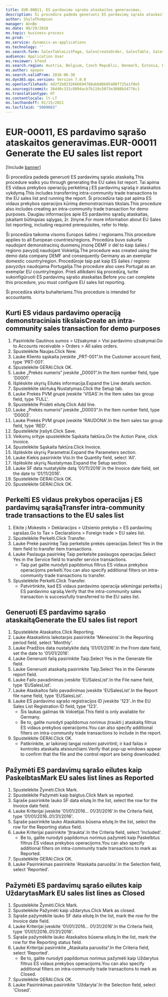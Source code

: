 ```yaml
---
title: EUR-00011, ES pardavimo sąrašo ataskaitos generavimas.
description: Ši procedūra padeda generuoti ES pardavimų sąrašo ataskaitą.
author: ShylaThompson
manager: AnnBe
ms.date: 08/29/2018
ms.topic: business-process
ms.prod: ''
ms.service: dynamics-ax-applications
ms.technology: ''
ms.search.form: SalesTableListPage, SalesCreateOrder, SalesTable, SalesEditLines,  EUSalesList, EUSalesListSelection, SysQueryForm, SysLookup
audience: Application User
ms.reviewer: kfend
ms.search.region: Austria, Belgium, Czech Republic, Denmark, Estonia, Finland, France, Germany, Hungary, Ireland, Italy, Latvia, Lithuania, Netherlands, Poland, Spain, Sweden, United Kingdom
ms.author: epopov
ms.search.validFrom: 2016-06-30
ms.dyn365.ops.version: Version 7.0.0
ms.openlocfilehash: 4d2f2b0232666694788abb08b05408f725a1f8e5
ms.sourcegitcommit: 38d40c331c8894acb7b119c5073e3088b54776c1
ms.translationtype: HT
ms.contentlocale: lt-LT
ms.lasthandoff: 01/15/2021
ms.locfileid: "5009083"
---
```

# <a name="eur-00011-generate-the-eu-sales-list-report"></a><span data-ttu-id="bad29-103">EUR-00011, ES pardavimo sąrašo ataskaitos generavimas.</span><span class="sxs-lookup"><span data-stu-id="bad29-103">EUR-00011 Generate the EU sales list report</span></span>

[!include [banner](../../includes/banner.md)]

<span data-ttu-id="bad29-104">Ši procedūra padeda generuoti ES pardavimų sąrašo ataskaitą.</span><span class="sxs-lookup"><span data-stu-id="bad29-104">This procedure walks you through generating the EU sales list report.</span></span> <span data-ttu-id="bad29-105">Tai apima ES vidaus prekybos operacijų perkėlimą į ES pardavimų sąrašą ir ataskaitos vykdymą.</span><span class="sxs-lookup"><span data-stu-id="bad29-105">This includes transferring intra-community trade transactions to the EU sales list and running the report.</span></span> <span data-ttu-id="bad29-106">Ši procedūra taip pat apima ES vidaus prekybos operacijos kūrimą demonstraciniais tikslais.</span><span class="sxs-lookup"><span data-stu-id="bad29-106">This procedure also includes creating an intra-community trade transaction for demo purposes.</span></span> <span data-ttu-id="bad29-107">Daugiau informacijos apie ES pardavimo sąrašų ataskaitas, įskaitant būtinąsias sąlygas, žr. žinyne.</span><span class="sxs-lookup"><span data-stu-id="bad29-107">For more information about EU Sales list reporting, including required prerequisites, refer to Help.</span></span>

<span data-ttu-id="bad29-108">Ši procedūra taikoma visoms Europos šalims / regionams.</span><span class="sxs-lookup"><span data-stu-id="bad29-108">This procedure applies to all European countries/regions.</span></span> <span data-ttu-id="bad29-109">Procedūra buvo sukurta naudojant demonstracinių duomenų įmonę DEMF ir dėl to kaip šalies / regiono pavyzdį naudojant Vokietiją.</span><span class="sxs-lookup"><span data-stu-id="bad29-109">The procedure was created using the demo data company DEMF and consequently Germany as an exemplar domestic country/region.</span></span> <span data-ttu-id="bad29-110">Procedūroje taip pat kaip ES šalies / regiono pavyzdys naudojama Portugalija.</span><span class="sxs-lookup"><span data-stu-id="bad29-110">The procedure also uses Portugal as an exemplar EU country/region.</span></span> <span data-ttu-id="bad29-111">Prieš atlikdami šią procedūrą, turite sukonfigūruoti ES pardavimų sąrašo ataskaitas.</span><span class="sxs-lookup"><span data-stu-id="bad29-111">Before you can complete this procedure, you must configure EU sales list reporting.</span></span>

<span data-ttu-id="bad29-112">Ši procedūra skirta buhalteriams.</span><span class="sxs-lookup"><span data-stu-id="bad29-112">This procedure is intended for accountants.</span></span>


## <a name="create-an-intra-community-sales-transaction-for-demo-purposes"></a><span data-ttu-id="bad29-113">Kurti ES vidaus pardavimo operaciją demonstraciniais tikslais</span><span class="sxs-lookup"><span data-stu-id="bad29-113">Create an intra-community sales transaction for demo purposes</span></span>
1. <span data-ttu-id="bad29-114">Pasirinkite Gautinos sumos > Užsakymai > Visi pardavimo užsakymai.</span><span class="sxs-lookup"><span data-stu-id="bad29-114">Go to Accounts receivable > Orders > All sales orders.</span></span>
2. <span data-ttu-id="bad29-115">Spustelėkite Naujas.</span><span class="sxs-lookup"><span data-stu-id="bad29-115">Click New.</span></span>
3. <span data-ttu-id="bad29-116">Lauke Kliento sąskaita įveskite „PRT-001“.</span><span class="sxs-lookup"><span data-stu-id="bad29-116">In the Customer account field, type 'PRT-001'.</span></span>
4. <span data-ttu-id="bad29-117">Spustelėkite GERAI.</span><span class="sxs-lookup"><span data-stu-id="bad29-117">Click OK.</span></span>
5. <span data-ttu-id="bad29-118">Lauke „Prekės numeris“ įveskite „D0001“.</span><span class="sxs-lookup"><span data-stu-id="bad29-118">In the Item number field, type 'D0001'.</span></span>
6. <span data-ttu-id="bad29-119">Išplėskite skyrių Eilutės informacija.</span><span class="sxs-lookup"><span data-stu-id="bad29-119">Expand the Line details section.</span></span>
7. <span data-ttu-id="bad29-120">Spustelėkite skirtuką Nustatymas.</span><span class="sxs-lookup"><span data-stu-id="bad29-120">Click the Setup tab.</span></span>
8. <span data-ttu-id="bad29-121">Lauke Prekės PVM grupė įveskite 'VISAS'.</span><span class="sxs-lookup"><span data-stu-id="bad29-121">In the Item sales tax group field, type 'FULL'.</span></span>
9. <span data-ttu-id="bad29-122">Spustelėkite Pridėti eilutę.</span><span class="sxs-lookup"><span data-stu-id="bad29-122">Click Add line.</span></span>
10. <span data-ttu-id="bad29-123">Lauke „Prekės numeris“ įveskite „D0003“.</span><span class="sxs-lookup"><span data-stu-id="bad29-123">In the Item number field, type 'D0003'.</span></span>
11. <span data-ttu-id="bad29-124">Lauke Prekės PVM grupė įveskite 'RAUDONA'.</span><span class="sxs-lookup"><span data-stu-id="bad29-124">In the Item sales tax group field, type 'RED'.</span></span>
12. <span data-ttu-id="bad29-125">Spustelėkite Įrašyti.</span><span class="sxs-lookup"><span data-stu-id="bad29-125">Click Save.</span></span>
13. <span data-ttu-id="bad29-126">Veiksmų srityje spustelėkite Sąskaita faktūra.</span><span class="sxs-lookup"><span data-stu-id="bad29-126">On the Action Pane, click Invoice.</span></span>
14. <span data-ttu-id="bad29-127">Spustelėkite Sąskaita faktūra.</span><span class="sxs-lookup"><span data-stu-id="bad29-127">Click Invoice.</span></span>
15. <span data-ttu-id="bad29-128">Išplėskite skyrių Parametrai.</span><span class="sxs-lookup"><span data-stu-id="bad29-128">Expand the Parameters section.</span></span>
16. <span data-ttu-id="bad29-129">Lauke Kiekis pasirinkite Visi.</span><span class="sxs-lookup"><span data-stu-id="bad29-129">In the Quantity field, select 'All'.</span></span>
17. <span data-ttu-id="bad29-130">Išplėskite skyrių Nustatymas.</span><span class="sxs-lookup"><span data-stu-id="bad29-130">Expand the Setup section.</span></span>
18. <span data-ttu-id="bad29-131">Lauke SF data nustatykite datą '01/11/2016'.</span><span class="sxs-lookup"><span data-stu-id="bad29-131">In the Invoice date field, set the date to '01/11/2016'.</span></span>
19. <span data-ttu-id="bad29-132">Spustelėkite GERAI.</span><span class="sxs-lookup"><span data-stu-id="bad29-132">Click OK.</span></span>
20. <span data-ttu-id="bad29-133">Spustelėkite GERAI.</span><span class="sxs-lookup"><span data-stu-id="bad29-133">Click OK.</span></span>

## <a name="transfer-intra-community-trade-transactions-to-the-eu-sales-list"></a><span data-ttu-id="bad29-134">Perkelti ES vidaus prekybos operacijas į ES pardavimų sąrašą</span><span class="sxs-lookup"><span data-stu-id="bad29-134">Transfer intra-community trade transactions to the EU sales list</span></span>
1. <span data-ttu-id="bad29-135">Eikite į Mokestis > Deklaracijos > Užsienio prekyba > ES pardavimų sąrašas.</span><span class="sxs-lookup"><span data-stu-id="bad29-135">Go to Tax > Declarations > Foreign trade > EU sales list.</span></span>
2. <span data-ttu-id="bad29-136">Spustelėkite Perkelti.</span><span class="sxs-lookup"><span data-stu-id="bad29-136">Click Transfer.</span></span>
3. <span data-ttu-id="bad29-137">Lauke Prekė pasirinkę Taip perkelsite prekės operacijas.</span><span class="sxs-lookup"><span data-stu-id="bad29-137">Select Yes in the Item field to transfer item transactions.</span></span>
4. <span data-ttu-id="bad29-138">Lauke Paslauga pasirinkę Taip perkelsite paslaugos operacijas.</span><span class="sxs-lookup"><span data-stu-id="bad29-138">Select Yes in the Service field to transfer service transactions.</span></span>
    * <span data-ttu-id="bad29-139">Taip pat galite nurodyti papildomus filtrus ES vidaus prekybos operacijoms perkelti.</span><span class="sxs-lookup"><span data-stu-id="bad29-139">You can also specify additional filters on intra-community trade transactions to transfer.</span></span>  
5. <span data-ttu-id="bad29-140">Spustelėkite Perkelti.</span><span class="sxs-lookup"><span data-stu-id="bad29-140">Click Transfer.</span></span>
    * <span data-ttu-id="bad29-141">Patvirtinkite, kad ES vidaus pardavimo operacija sėkmingai perkelta į ES pardavimo sąrašą.</span><span class="sxs-lookup"><span data-stu-id="bad29-141">Verify that the intra-community sales transaction is successfully transferred to the EU sales list.</span></span>  

## <a name="generate-the-eu-sales-list-report"></a><span data-ttu-id="bad29-142">Generuoti ES pardavimo sąrašo ataskaitą</span><span class="sxs-lookup"><span data-stu-id="bad29-142">Generate the EU sales list report</span></span>
1. <span data-ttu-id="bad29-143">Spustelėkite Ataskaitos.</span><span class="sxs-lookup"><span data-stu-id="bad29-143">Click Reporting.</span></span>
2. <span data-ttu-id="bad29-144">Lauke Ataskaitinis laikotarpis pasirinkite 'Mėnesinis'.</span><span class="sxs-lookup"><span data-stu-id="bad29-144">In the Reporting period field, select 'Monthly'.</span></span>
3. <span data-ttu-id="bad29-145">Lauke Pradžios data nustatykite datą '01/01/2016'.</span><span class="sxs-lookup"><span data-stu-id="bad29-145">In the From date field, set the date to '01/01/2016'.</span></span>
4. <span data-ttu-id="bad29-146">Lauke Generuoti failą pasirinkite Taip.</span><span class="sxs-lookup"><span data-stu-id="bad29-146">Select Yes in the Generate file field.</span></span>
5. <span data-ttu-id="bad29-147">Lauke Generuoti ataskaitą pasirinkite Taip.</span><span class="sxs-lookup"><span data-stu-id="bad29-147">Select Yes in the Generate report field.</span></span>
6. <span data-ttu-id="bad29-148">Lauke Failo pavadinimas įveskite 'EUSalesList'.</span><span class="sxs-lookup"><span data-stu-id="bad29-148">In the File name field, type 'EUSalesList'.</span></span>
7. <span data-ttu-id="bad29-149">Lauke Ataskaitos failo pavadinimas įveskite 'EUSalesList'.</span><span class="sxs-lookup"><span data-stu-id="bad29-149">In the Report file name field, type 'EUSalesList'.</span></span>
8. <span data-ttu-id="bad29-150">Lauke ES pardavimo sąrašo registracijos ID įveskite '123'..</span><span class="sxs-lookup"><span data-stu-id="bad29-150">In the EU Sales List Registration ID field, type '123'.</span></span>
    * <span data-ttu-id="bad29-151">Šis laukas galimas tik Vokietijai.</span><span class="sxs-lookup"><span data-stu-id="bad29-151">This field is only available for Germany.</span></span>  
    * <span data-ttu-id="bad29-152">Be to, galite nurodyti papildomus norimus įtraukti į ataskaitą filtrus ES vidaus prekybos operacijoms.</span><span class="sxs-lookup"><span data-stu-id="bad29-152">You can also specify additional filters on intra-community trade transactions to include in the report.</span></span>  
9. <span data-ttu-id="bad29-153">Spustelėkite GERAI.</span><span class="sxs-lookup"><span data-stu-id="bad29-153">Click OK.</span></span>
    * <span data-ttu-id="bad29-154">Patikrinkite, ar laikinieji langai rodomi patvirtinti, ir kad failas ir kontrolės ataskaita atsisiunčiami.</span><span class="sxs-lookup"><span data-stu-id="bad29-154">Verify that pop-up windows appear to confirm that the file and the control report are being downloaded.</span></span>  

## <a name="mark-eu-sales-list-lines-as-reported"></a><span data-ttu-id="bad29-155">Pažymėti ES pardavimų sąrašo eilutes kaip Paskelbtas</span><span class="sxs-lookup"><span data-stu-id="bad29-155">Mark EU sales list lines as Reported</span></span>
1. <span data-ttu-id="bad29-156">Spustelėkite Žymėti.</span><span class="sxs-lookup"><span data-stu-id="bad29-156">Click Mark.</span></span>
2. <span data-ttu-id="bad29-157">Spustelėkite Pažymėti kaip baigtus.</span><span class="sxs-lookup"><span data-stu-id="bad29-157">Click Mark as reported.</span></span>
3. <span data-ttu-id="bad29-158">Sąraše pasirinkite lauko SF data eilutę.</span><span class="sxs-lookup"><span data-stu-id="bad29-158">In the list, select the row for the Invoice date field.</span></span>
4. <span data-ttu-id="bad29-159">Lauke Kriterijai įveskite '01/01/2016... 01/31/2016'.</span><span class="sxs-lookup"><span data-stu-id="bad29-159">In the Criteria field, type '01/01/2016..01/31/2016'.</span></span>
5. <span data-ttu-id="bad29-160">Sąraše pasirinkite lauko Ataskaitos būsena eilutę.</span><span class="sxs-lookup"><span data-stu-id="bad29-160">In the list, select the row for the Reporting status field.</span></span>
6. <span data-ttu-id="bad29-161">Lauke Kriterijai pasirinkite 'Įtraukta'.</span><span class="sxs-lookup"><span data-stu-id="bad29-161">In the Criteria field, select 'Included'.</span></span>
    * <span data-ttu-id="bad29-162">Be to, galite nurodyti papildomus norimus pažymėti kaip Paskelbtus filtrus ES vidaus prekybos operacijoms.</span><span class="sxs-lookup"><span data-stu-id="bad29-162">You can also specify additional filters on intra-community trade transactions to mark as Reported.</span></span>  
7. <span data-ttu-id="bad29-163">Spustelėkite GERAI.</span><span class="sxs-lookup"><span data-stu-id="bad29-163">Click OK.</span></span>
8. <span data-ttu-id="bad29-164">Lauke Pasirinkimas pasirinkite 'Ataskaita paruošta'.</span><span class="sxs-lookup"><span data-stu-id="bad29-164">In the Selection field, select 'Reported'.</span></span>

## <a name="mark-eu-sales-list-lines-as-closed"></a><span data-ttu-id="bad29-165">Pažymėti ES pardavimų sąrašo eilutes kaip Uždarytas</span><span class="sxs-lookup"><span data-stu-id="bad29-165">Mark EU sales list lines as Closed</span></span>
1. <span data-ttu-id="bad29-166">Spustelėkite Žymėti.</span><span class="sxs-lookup"><span data-stu-id="bad29-166">Click Mark.</span></span>
2. <span data-ttu-id="bad29-167">Spustelėkite Pažymėti kaip uždarytus.</span><span class="sxs-lookup"><span data-stu-id="bad29-167">Click Mark as closed.</span></span>
3. <span data-ttu-id="bad29-168">Sąraše pažymėkite lauko SF data eilutę.</span><span class="sxs-lookup"><span data-stu-id="bad29-168">In the list, mark the row for the Invoice date field.</span></span>
4. <span data-ttu-id="bad29-169">Lauke Kriterijai įveskite '01/01/2016... 01/31/2016'.</span><span class="sxs-lookup"><span data-stu-id="bad29-169">In the Criteria field, type '01/01/2016..01/31/2016'.</span></span>
5. <span data-ttu-id="bad29-170">Sąraše pažymėkite lauko Ataskaitos būsena eilutę.</span><span class="sxs-lookup"><span data-stu-id="bad29-170">In the list, mark the row for the Reporting status field.</span></span>
6. <span data-ttu-id="bad29-171">Lauke Kriterijai pasirinkite „Ataskaita paruošta“.</span><span class="sxs-lookup"><span data-stu-id="bad29-171">In the Criteria field, select 'Reported'.</span></span>
    * <span data-ttu-id="bad29-172">Be to, galite nurodyti papildomus norimus pažymėti kaip Uždarytus filtrus ES vidaus prekybos operacijoms.</span><span class="sxs-lookup"><span data-stu-id="bad29-172">You can also specify additional filters on intra-community trade transactions to mark as Closed.</span></span>  
7. <span data-ttu-id="bad29-173">Spustelėkite GERAI.</span><span class="sxs-lookup"><span data-stu-id="bad29-173">Click OK.</span></span>
8. <span data-ttu-id="bad29-174">Lauke Pasirinkimas pasirinkite 'Uždaryta'.</span><span class="sxs-lookup"><span data-stu-id="bad29-174">In the Selection field, select 'Closed'.</span></span>

